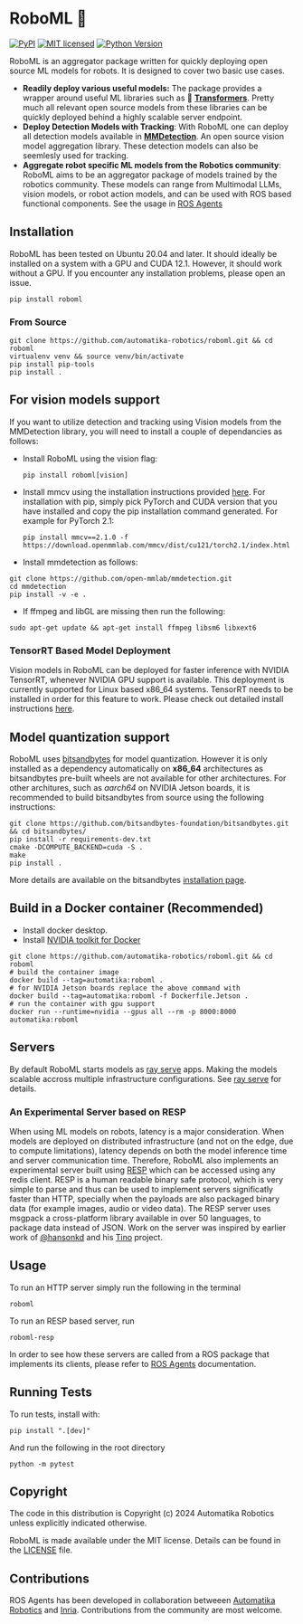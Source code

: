 # RoboML 🤖
[![PyPI][pypi-badge]][pypi-url]
[![MIT licensed][mit-badge]][mit-url]
[![Python Version][python-badge]][python-url]

[pypi-badge]: https://img.shields.io/pypi/v/roboml.svg
[pypi-url]: https://pypi.org/project/roboml/
[mit-badge]: https://img.shields.io/pypi/l/roboml.svg
[mit-url]: https://github.com/automatika-robotics/roboml/LICENSE
[python-badge]: https://img.shields.io/pypi/pyversions/roboml.svg
[python-url]: https://www.python.org/downloads/

RoboML is an aggregator package written for quickly deploying open source ML models for robots. It is designed to cover two basic use cases.

- **Readily deploy various useful models:** The package provides a wrapper around useful ML libraries such as 🤗 [**Transformers**](https://github.com/huggingface/transformers). Pretty much all relevant open source models from these libraries can be quickly deployed behind a highly scalable server endpoint.
- **Deploy Detection Models with Tracking**: With RoboML one can deploy all detection models available in [**MMDetection**](https://github.com/open-mmlab/mmdetection). An open source vision model aggregation library. These detection models can also be seemlesly used for tracking.
- **Aggregate robot specific ML models from the Robotics community**: RoboML aims to be an aggregator package of models trained by the robotics community. These models can range from Multimodal LLMs, vision models, or robot action models, and can be used with ROS based functional components. See the usage in [ROS Agents](https://automatika-robotics.github.io/ros-agents)

## Installation

RoboML has been tested on Ubuntu 20.04 and later. It should ideally be installed on a system with a GPU and CUDA 12.1. However, it should work without a GPU. If you encounter any installation problems, please open an issue.

`pip install roboml`

### From Source

```shell
git clone https://github.com/automatika-robotics/roboml.git && cd roboml
virtualenv venv && source venv/bin/activate
pip install pip-tools
pip install .
```

## For vision models support

If you want to utilize detection and tracking using Vision models from the MMDetection library, you will need to install a couple of dependancies as follows:

- Install RoboML using the vision flag:

  `pip install roboml[vision]`

- Install mmcv using the installation instructions provided [here](https://mmcv.readthedocs.io/en/latest/get_started/installation.html). For installation with pip, simply pick PyTorch and CUDA version that you have installed and copy the pip installation command generated. For example for PyTorch 2.1:

   `pip install mmcv==2.1.0 -f https://download.openmmlab.com/mmcv/dist/cu121/torch2.1/index.html`

- Install mmdetection as follows:

```shell
git clone https://github.com/open-mmlab/mmdetection.git
cd mmdetection
pip install -v -e .
```

- If ffmpeg and libGL are missing then run the following:

`sudo apt-get update && apt-get install ffmpeg libsm6 libxext6`

### TensorRT Based Model Deployment
Vision models in RoboML can be deployed for faster inference with NVIDIA TensorRT, whenever NVIDIA GPU support is available. This deployment is currently supported for Linux based x86_64 systems. TensorRT needs to be installed in order for this feature to work. Please check out detailed install instructions [here](https://docs.nvidia.com/deeplearning/tensorrt/install-guide/index.html).

## Model quantization support

RoboML uses [bitsandbytes](https://huggingface.co/docs/bitsandbytes/main/en/index) for model quantization. However it is only installed as a dependency automatically on **x86_64** architectures as bitsandbytes pre-built wheels are not available for other architectures. For other architures, such as _aarch64_ on NVIDIA Jetson boards, it is recommended to build bitsandbytes from source using the following instructions:

```shell
git clone https://github.com/bitsandbytes-foundation/bitsandbytes.git && cd bitsandbytes/
pip install -r requirements-dev.txt
cmake -DCOMPUTE_BACKEND=cuda -S .
make
pip install .
```
More details are available on the bitsandbytes [installation page](https://huggingface.co/docs/bitsandbytes/main/en/installation).

## Build in a Docker container (Recommended)

- Install docker desktop.
- Install [NVIDIA toolkit for Docker](https://docs.nvidia.com/datacenter/cloud-native/container-toolkit/latest/install-guide.html)

```shell
git clone https://github.com/automatika-robotics/roboml.git && cd roboml
# build the container image
docker build --tag=automatika:roboml .
# for NVIDIA Jetson boards replace the above command with
docker build --tag=automatika:roboml -f Dockerfile.Jetson .
# run the container with gpu support
docker run --runtime=nvidia --gpus all --rm -p 8000:8000 automatika:roboml
```

## Servers

By default RoboML starts models as [ray serve](https://docs.ray.io/en/latest/serve/index.html) apps. Making the models scalable accross multiple infrastructure configurations. See [ray serve](https://docs.ray.io/en/latest/serve/index.html) for details.

### An Experimental Server based on RESP

When using ML models on robots, latency is a major consideration. When models are deployed on distributed infrastructure (and not on the edge, due to compute limitations), latency depends on both the model inference time and server communication time. Therefore, RoboML also implements an experimental server built using [RESP](https://github.com/antirez/RESP3) which can be accessed using any redis client. RESP is a human readable binary safe protocol, which is very simple to parse and thus can be used to implement servers significatly faster than HTTP, specially when the payloads are also packaged binary data (for example images, audio or video data). The RESP server uses msgpack a cross-platform library available in over 50 languages, to package data instead of JSON. Work on the server was inspired by earlier work of [@hansonkd](https://github.com/hansonkd) and his [Tino](https://github.com/hansonkd/Tino) project.

## Usage

To run an HTTP server simply run the following in the terminal

`roboml`

To run an RESP based server, run

`roboml-resp`

In order to see how these servers are called from a ROS package that implements its clients, please refer to [ROS Agents](https://automatika-robotics.github.io/ros-agents) documentation.

## Running Tests

To run tests, install with:

`pip install ".[dev]"`

And run the following in the root directory

`python -m pytest`

## Copyright

The code in this distribution is Copyright (c) 2024 Automatika Robotics unless explicitly indicated otherwise.

RoboML is made available under the MIT license. Details can be found in the [LICENSE](LICENSE) file.

## Contributions

ROS Agents has been developed in collaboration betweeen [Automatika Robotics](https://automatikarobotics.com/) and [Inria](https://inria.fr/). Contributions from the community are most welcome.
